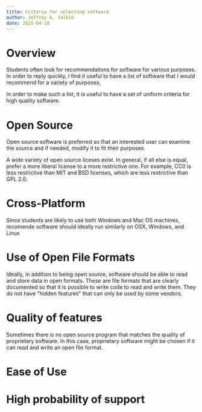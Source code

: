 ```yaml
---
title: Criteria for selecting software
author: Jeffrey A. Jalkio
date: 2021-04-18
---
```


# Overview

Students often look for recommendaitons for software for various purposes. In order to reply quickly, I find it useful to have a list of software that I would recommend for a variety of purposes.

In order to make such a list, it is useful to have a set of uniform criteria for high quality software.

# Open Source

Open source software is preferred so that an interested user can examine the source and if needed, modify it to fit their purposes.

A wide variety of open source liceses exist. In general, if all else is equal, prefer a more liberal license to a more restrictive one. For example, CC0 is less restrictive than MIT and BSD licenses, which are less restrictive than GPL 2.0.

# Cross-Platform

Since students are likely to use both Windows and Mac OS machines, recomende software should ideally run similarly on OSX, Windows, and Linux

# Use of Open File Formats

Ideally, in addition to being open source, software should be able to read and store data in open formats. These are file formats that are clearly documented so that it is possible to write code to read and write them. They do not have "hidden features" that can only be used by some vendors.

# Quality of features

Sometimes there is no open source program that matches the quality of proprietary software. In this case, proprietary software might be chosen if it can read and write an open file format.

# Ease of Use

# High probability of support